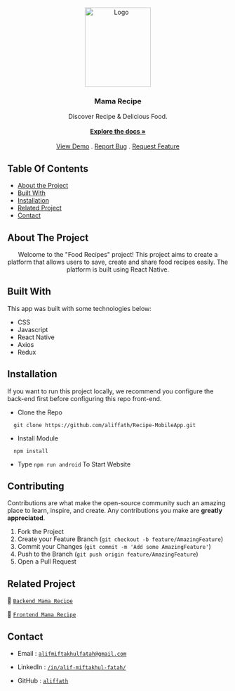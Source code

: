 <br/>
<p align="center">
  <a href="https://github.com/aliffath/Recipe-MobileApp">
    <img src="https://i.postimg.cc/Xq7rdzF9/logo.png" alt="Logo" width="150" height="180">
  </a>

  <h3 align="center">Mama Recipe</h3>

  <p align="center">
    Discover Recipe & Delicious Food.
    <br/>
    <br/>
    <a href="https://github.com/aliffath/Recipe-MobileApp"><strong>Explore the docs »</strong></a>
    <br/>
    <br/>
    <a href="https://github.com/aliffath/Recipe-MobileApp">View Demo</a>
    .
    <a href="https://github.com/aliffath/Recipe-MobileApp/issues">Report Bug</a>
    .
    <a href="https://github.com/aliffath/Recipe-MobileApp/issues">Request Feature</a>
  </p>
</p>

## Table Of Contents

- [About the Project](#about-the-project)
- [Built With](#built-with)
- [Installation](#installation)
- [Related Project](#related-project)
- [Contact](#contact)

## About The Project

<p align="center">
 Welcome to the "Food Recipes" project! This project aims to create a platform that allows users to save, create and share food recipes easily. The platform is built using React Native.
</p>

## Built With

This app was built with some technologies below:

- CSS
- Javascript
- React Native
- Axios
- Redux

## Installation

If you want to run this project locally, we recommend you configure the back-end first before configuring this repo front-end.

- Clone the Repo

```
  git clone https://github.com/aliffath/Recipe-MobileApp.git
```

- Install Module

```
  npm install
```

- Type `npm run android` To Start Website

## Contributing

Contributions are what make the open-source community such an amazing place to learn, inspire, and create. Any contributions you make are **greatly appreciated**.

1. Fork the Project
2. Create your Feature Branch (`git checkout -b feature/AmazingFeature`)
3. Commit your Changes (`git commit -m 'Add some AmazingFeature'`)
4. Push to the Branch (`git push origin feature/AmazingFeature`)
5. Open a Pull Request

## Related Project

:rocket: [`Backend Mama Recipe`](https://github.com/aliffath/recipe-API)

:rocket: [`Frontend Mama Recipe`](https://github.com/aliffath/Recipe-MobileApp)

## Contact

- Email : [`alifmiftakhulfatah@gmail.com`](mailto:alifmiftakhulfatah@gmail.com)

- LinkedIn : [`/in/alif-miftakhul-fatah/`](https://www.linkedin.com/in/alif-miftakhul-fatah/)

- GitHub : [`aliffath`](https://github.com/aliffath)

